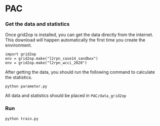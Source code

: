 # PAC

### Get the data and statistics
Once grid2op is installed, you can get the data directly from the internet. This download will happen automatically the first time you create the environment.

```
import grid2op
env = grid2op.make("l2rpn_case14_sandbox")
env = grid2op.make("l2rpn_wcci_2020")
```

After getting the data, you should run the following command to calculate the statistics.

```
python parameter.py
```

All data and statistics should be placed in `PAC/data_grid2op`



### Run

```
python train.py
```